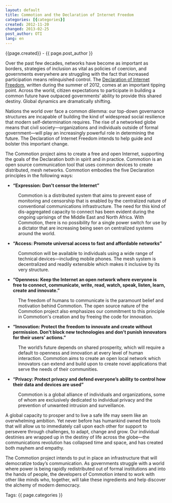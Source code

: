 ```yaml
---
layout: default
title: Commotion and the Declaration of Internet Freedom
categories: [{categories}]
created: 2012-11-20
changed: 2013-02-25
post_author: OTI
lang: en
---
```

 <div class="meta">
  <span class="author">{{page.created}} - {{ page.post_author }}</span>
</div>
 <p>Over the past few decades, networks have become as important as borders, strategies of inclusion as vital as policies of coercion, and governments everywhere are struggling with the fact that increased participation means relinquished control. The <a href="http://declarationofinternetfreedom.org/">Declaration of Internet Freedom</a>, written during the summer of 2012, comes at an important tipping point. Across the world, citizen expectations to participate in building a common future have outpaced governments&rsquo; ability to provide this shared destiny. Global dynamics are dramatically shifting.</p><p>Nations the world over face a common dilemma: our top-down governance structures are incapable of building the kind of widespread social resilience that modern self-determination requires. The rise of a networked globe means that civil society&mdash;organizations and individuals outside of formal government&mdash;will play an increasingly powerful role in determining the future. The Declaration of Internet Freedom intends to help guide and bolster this important change.</p><p>The Commotion project aims to create a free and open Internet, supporting the goals of the Declaration both in spirit and in practice. Commotion is an open source communication tool that uses common devices to create distributed, mesh networks. Commotion embodies the five Declaration principles in the following ways:</p><ul><li><p><strong>&ldquo;Expression: Don&#39;t censor the Internet&rdquo;</strong></p></li></ul><p style="margin-left: 40px;">Commotion is a distributed system that aims to prevent ease of monitoring and censorship that is enabled by the centralized nature of conventional communications infrastructure. The need for this kind of dis-aggregated capacity to connect has been evident during the ongoing uprisings of the Middle East and North Africa. With Commotion, there is no possibility for a single power switch for use by a dictator that are increasing being seen on centralized systems around the world.</p><ul><li><p><strong>&ldquo;Access: Promote universal access to fast and affordable networks&rdquo;</strong></p></li></ul><p style="margin-left: 40px;">Commotion will be available to individuals using a wide range of technical devices&mdash;including mobile phones. The mesh system is decentralized and readily extensible which makes it inclusive by its very structure.</p><ul><li><p><strong>&ldquo;Openness: Keep the Internet an open network where everyone is free to connect, communicate, write, read, watch, speak, listen, learn, create and innovate.&rdquo;</strong></p></li></ul><p style="margin-left: 40px;">The freedom of humans to communicate is the paramount belief and motivation behind Commotion. The open source nature of the Commotion project also emphasizes our commitment to this principle in Commotion&#39;s creation and by freeing the code for innovation.</p><ul><li><p><strong>&ldquo;Innovation: Protect the freedom to innovate and create without permission. Don&rsquo;t block new technologies and don&rsquo;t punish innovators for their users&#39; actions.&rdquo;</strong></p></li></ul><p style="margin-left: 40px;">The world&rsquo;s future depends on shared prosperity, which will require a default to openness and innovation at every level of human interaction. Commotion aims to create an open local network which innovators can extend and build upon to create novel applications that serve the needs of their communities.</p><ul><li><p><strong>&ldquo;Privacy: Protect privacy and defend everyone&rsquo;s ability to control how their data and devices are used&rdquo;</strong></p></li></ul><p style="margin-left: 40px;">Commotion is a global alliance of individuals and organizations, some of whom are exclusively dedicated to individual privacy and the prevention of unwanted intrusion and surveillance.</p><p>A global capacity to prosper and to live a safe life may seem like an overwhelming ambition. Yet never before has humankind owned the tools that will allow us to immediately call upon each other for support to persevere through challenges, to adapt, change and grow. Our individual destinies are wrapped up in the destiny of life across the globe&mdash;the communications revolution has collapsed time and space, and has created both mayhem and empathy.</p><p>The Commotion project intends to put in place an infrastructure that will democratize today&rsquo;s communication. As governments struggle with a world where power is being rapidly redistributed out of formal institutions and into the hands of people, the developers of Commotion intend to work with other like minds who, together, will take these ingredients and help discover the alchemy of modern democracy.</p> <div class="tags">Tags: {{ page.categories }}</div>